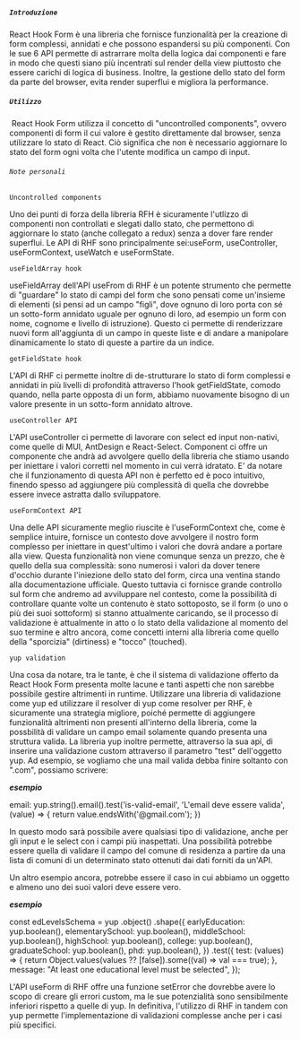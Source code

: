 ##### `Introduzione`

React Hook Form è una libreria che fornisce funzionalità per
la creazione di form complessi, annidati e che possono espandersi su più
componenti.
Con le sue 6 API permette di astrarrare molta della logica dai componenti
e fare in modo che questi siano più incentrati sul render della view
piuttosto che essere carichi di logica di business.
Inoltre, la gestione dello stato del form da parte del browser, evita
render superflui e migliora la performance.

##### `Utilizzo`

​
React Hook Form utilizza il concetto di "uncontrolled components", ovvero componenti di form il cui valore è gestito direttamente dal browser, senza utilizzare lo stato di React. Ciò significa che non è necessario aggiornare lo stato del form ogni volta che l'utente modifica un campo di input.
​

###### `Note personali`

`Uncontrolled components`

Uno dei punti di forza della libreria RFH è sicuramente l'utlizzo di componenti non controllati e slegati dallo stato, che permettono di aggiornare lo stato (anche collegato a redux) senza a dover fare render superflui.
Le API di RHF sono principalmente sei:useForm, useController, useFormContext, useWatch e useFormState.

`useFieldArray hook`

useFieldArray dell'API useFrom di RHF è un potente strumento che permette di "guardare" lo stato di campi del form che sono pensati come un'insieme di elementi (si pensi ad un campo "figli", dove ognuno di loro porta con sé un sotto-form annidato uguale per ognuno di loro, ad esempio un form con nome, cognome e livello di istruzione).
Questo ci permette di renderizzare nuovi form all'aggiunta di un campo in queste liste e di andare a manipolare dinamicamente lo stato di queste a partire da un indice.

`getFieldState hook`

L'API di RHF ci permette inoltre di de-strutturare lo stato di form complessi e annidati in più livelli di profondità attraverso l'hook getFieldState, comodo quando, nella parte opposta di un form, abbiamo nuovamente bisogno di un valore presente in un sotto-form annidato altrove.

`useController API`

L'API useController ci permette di lavorare con select ed input non-nativi, come quelle di MUI, AntDesign e React-Select. Component ci offre un componente che andrà ad avvolgere quello della libreria che stiamo usando per iniettare i valori corretti nel momento in cui verrà idratato. E' da notare che il funzionamento di questa API non è perfetto ed è poco intuitivo, finendo spesso ad aggiungere più complessità di quella che dovrebbe essere invece astratta dallo sviluppatore.

`useFormContext API`

Una delle API sicuramente meglio riuscite è l'useFormContext che, come è semplice intuire, fornisce un contesto dove avvolgere il nostro form complesso per iniettare in quest'ultimo i valori che dovrà andare a portare alla view.
Questa funzionalità non viene comunque senza un prezzo, che è quello della sua complessità: sono numerosi i valori da dover tenere d'occhio durante l'iniezione dello stato del form, circa una ventina stando alla documentazione ufficiale.
Questo tuttavia ci fornisce grande controllo sul form che andremo ad avviluppare nel contesto, come la possibilità di controllare quante volte un contenuto è stato sottoposto, se il form (o uno o più dei suoi sottoform) si stanno attualmente caricando, se il processo di validazione è attualmente in atto o lo stato della validazione al momento del suo termine e altro ancora, come concetti interni alla libreria come quello della "sporcizia" (dirtiness) e "tocco" (touched).

`yup validation`

Una cosa da notare, tra le tante, è che il sistema di validazione offerto da React Hook Form presenta molte lacune e tanti aspetti che non sarebbe possibile gestire altrimenti in runtime.
Utilizzare una libreria di validazione come yup ed utilizzare il resolver di yup come resolver per RHF, è sicuramente una strategia migliore, poiché permette di aggiungere
funzionalità altrimenti non presenti all'interno della libreria, come la possbilità di validare un campo email solamente quando presenta una struttura valida.
La libreria yup inoltre permette, attraverso la sua api, di inserire una validazione custom attraverso il parametro "test" dell'oggetto yup.
Ad esempio, se vogliamo che una mail valida debba finire soltanto con ".com", possiamo scrivere:

**_esempio_**

email: yup.string().email().test('is-valid-email', 'L\'email deve essere valida', (value) => {
return value.endsWith('@gmail.com');
})

In questo modo sarà possibile avere qualsiasi tipo di validazione, anche per gli input e le select con i campi più inaspettati.
Una possibilità potrebbe essere quella di validare il campo del comune di residenza a partire da una lista di comuni di un determinato stato ottenuti dai dati forniti da un'API.

Un altro esempio ancora, potrebbe essere il caso in cui abbiamo un oggetto e almeno uno dei suoi valori deve essere vero.

**_esempio_**

const edLevelsSchema = yup
.object()
.shape({
earlyEducation: yup.boolean(),
elementarySchool: yup.boolean(),
middleSchool: yup.boolean(),
highSchool: yup.boolean(),
college: yup.boolean(),
graduateSchool: yup.boolean(),
phd: yup.boolean(),
})
.test({
test: (values) => {
return Object.values(values ?? [false]).some((val) => val === true);
},
message: "At least one educational level must be selected",
});

L'API useForm di RHF offre una funzione setError che dovrebbe avere lo scopo di creare gli errori custom, ma le sue potenzialità sono sensibilmente inferiori rispetto a quelle di yup.
In definitiva, l'utilizzo di RHF in tandem con yup permette l'implementazione di validazioni complesse anche per i casi più specifici.
